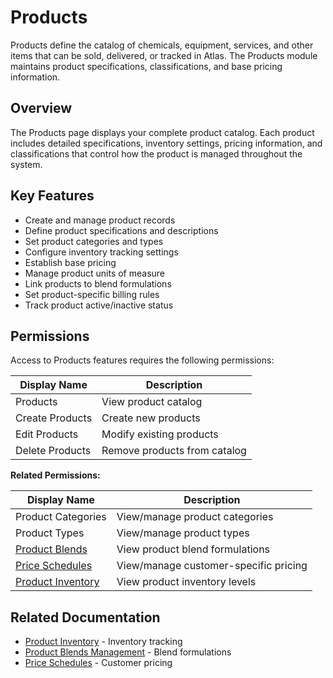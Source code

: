# Products

Products define the catalog of chemicals, equipment, services, and other items that can be sold, delivered, or tracked in Atlas. The Products module maintains product specifications, classifications, and base pricing information.

## Overview

The Products page displays your complete product catalog. Each product includes detailed specifications, inventory settings, pricing information, and classifications that control how the product is managed throughout the system.

## Key Features

* Create and manage product records
* Define product specifications and descriptions
* Set product categories and types
* Configure inventory tracking settings
* Establish base pricing
* Manage product units of measure
* Link products to blend formulations
* Set product-specific billing rules
* Track product active/inactive status

## Permissions

Access to Products features requires the following permissions:

| Display Name | Description |
|--------------|-------------|
| Products | View product catalog |
| Create Products | Create new products |
| Edit Products | Modify existing products |
| Delete Products | Remove products from catalog |

**Related Permissions:**

| Display Name | Description |
|--------------|-------------|
| Product Categories | View/manage product categories |
| Product Types | View/manage product types |
| [Product Blends](../Blends/Index.md) | View product blend formulations |
| [Price Schedules](PriceSchedules.md) | View/manage customer-specific pricing |
| [Product Inventory](ProductInventory.md) | View product inventory levels |

## Related Documentation

* [Product Inventory](ProductInventory.md) - Inventory tracking
* [Product Blends Management](../Blends/Index.md) - Blend formulations
* [Price Schedules](PriceSchedules.md) - Customer pricing

